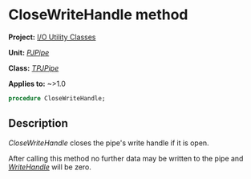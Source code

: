 # CloseWriteHandle method

**Project:** [I/O Utility Classes](../API.md)

**Unit:** [_PJPipe_](./PJPipe.md)

**Class:** [_TPJPipe_](./TPJPipe.md)

**Applies to:** ~>1.0

```pascal
procedure CloseWriteHandle;
```

## Description

_CloseWriteHandle_ closes the pipe's write handle if it is open.

After calling this method no further data may be written to the pipe and [_WriteHandle_](./TPJPipe-WriteHandle.md) will be zero.
